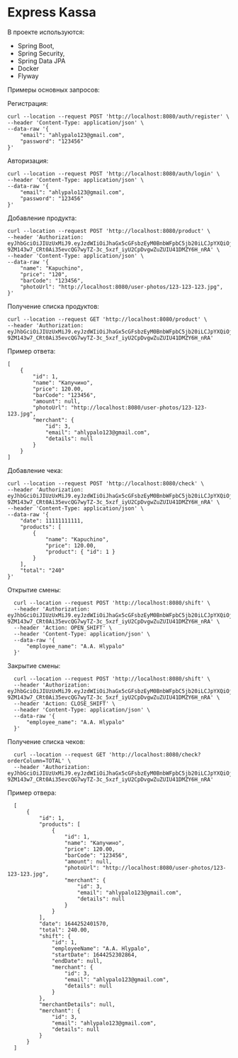 # Express Kassa

В проекте используются: 
  * Spring Boot, 
  * Spring Security, 
  * Spring Data JPA
  * Docker
  * Flyway

Примеры основных запросов:

  Регистрация:
  
    curl --location --request POST 'http://localhost:8080/auth/register' \
    --header 'Content-Type: application/json' \
    --data-raw '{
        "email": "ahlypalo123@gmail.com",
        "password": "123456"
    }'
    
  Авторизация:
  
    curl --location --request POST 'http://localhost:8080/auth/login' \
    --header 'Content-Type: application/json' \
    --data-raw '{
        "email": "ahlypalo123@gmail.com",
        "password": "123456"
    }'
    
  Добавление продукта:
  
    curl --location --request POST 'http://localhost:8080/product' \
    --header 'Authorization: eyJhbGciOiJIUzUxMiJ9.eyJzdWIiOiJhaGx5cGFsbzEyM0BnbWFpbC5jb20iLCJpYXQiOjE2NDQyNTEwMTZ9.C869yRdrXIiZKkl_tS5YA-9ZM143w7_CRt0Ai35evcQG7wyTZ-3c_5xzf_iyU2CpDvgwZuZUIU41DMZY6H_nRA' \
    --header 'Content-Type: application/json' \
    --data-raw '{
        "name": "Kapuchino",
        "price": "120",
        "barCode": "123456",
        "photoUrl": "http://localhost:8080/user-photos/123-123-123.jpg",
    }'
    
  Получение списка продуктов:
  
    curl --location --request GET 'http://localhost:8080/product' \
    --header 'Authorization: eyJhbGciOiJIUzUxMiJ9.eyJzdWIiOiJhaGx5cGFsbzEyM0BnbWFpbC5jb20iLCJpYXQiOjE2NDQyNTEwMTZ9.C869yRdrXIiZKkl_tS5YA-9ZM143w7_CRt0Ai35evcQG7wyTZ-3c_5xzf_iyU2CpDvgwZuZUIU41DMZY6H_nRA'
  
  Пример ответа:
  
    [
        {
            "id": 1,
            "name": "Капучино",
            "price": 120.00,
            "barCode": "123456",
            "amount": null,
            "photoUrl": "http://localhost:8080/user-photos/123-123-123.jpg",
            "merchant": {
                "id": 3,
                "email": "ahlypalo123@gmail.com",
                "details": null
            }
        }
    ]
    
  Добавление чека:
  
    curl --location --request POST 'http://localhost:8080/check' \
    --header 'Authorization: eyJhbGciOiJIUzUxMiJ9.eyJzdWIiOiJhaGx5cGFsbzEyM0BnbWFpbC5jb20iLCJpYXQiOjE2NDQyNTEwMTZ9.C869yRdrXIiZKkl_tS5YA-9ZM143w7_CRt0Ai35evcQG7wyTZ-3c_5xzf_iyU2CpDvgwZuZUIU41DMZY6H_nRA' \
    --header 'Content-Type: application/json' \
    --data-raw '{
        "date": 11111111111,
        "products": [
            {
                "name": "Kapuchino",
                "price": 120.00,
                "product": { "id": 1 }
            }
        ],
        "total": "240"
    }'
    
  Открытие смены:
    
      curl --location --request POST 'http://localhost:8080/shift' \
      --header 'Authorization: eyJhbGciOiJIUzUxMiJ9.eyJzdWIiOiJhaGx5cGFsbzEyM0BnbWFpbC5jb20iLCJpYXQiOjE2NDQyNTEwMTZ9.C869yRdrXIiZKkl_tS5YA-9ZM143w7_CRt0Ai35evcQG7wyTZ-3c_5xzf_iyU2CpDvgwZuZUIU41DMZY6H_nRA' \
      --header 'Action: OPEN_SHIFT' \
      --header 'Content-Type: application/json' \
      --data-raw '{
          "employee_name": "A.A. Hlypalo"
      }'
    
  Закрытие смены:
    
      curl --location --request POST 'http://localhost:8080/shift' \
      --header 'Authorization: eyJhbGciOiJIUzUxMiJ9.eyJzdWIiOiJhaGx5cGFsbzEyM0BnbWFpbC5jb20iLCJpYXQiOjE2NDQyNTEwMTZ9.C869yRdrXIiZKkl_tS5YA-9ZM143w7_CRt0Ai35evcQG7wyTZ-3c_5xzf_iyU2CpDvgwZuZUIU41DMZY6H_nRA' \
      --header 'Action: CLOSE_SHIFT' \
      --header 'Content-Type: application/json' \
      --data-raw '{
          "employee_name": "A.A. Hlypalo"
      }'
      
  Получение списка чеков:
    
      curl --location --request GET 'http://localhost:8080/check?orderColumn=TOTAL' \
      --header 'Authorization: eyJhbGciOiJIUzUxMiJ9.eyJzdWIiOiJhaGx5cGFsbzEyM0BnbWFpbC5jb20iLCJpYXQiOjE2NDQyNTEwMTZ9.C869yRdrXIiZKkl_tS5YA-9ZM143w7_CRt0Ai35evcQG7wyTZ-3c_5xzf_iyU2CpDvgwZuZUIU41DMZY6H_nRA'
    
  Пример отвера: 
    
      [
          {
              "id": 1,
              "products": [
                  {
                      "id": 1,
                      "name": "Капучино",
                      "price": 120.00,
                      "barCode": "123456",
                      "amount": null,
                      "photoUrl": "http://localhost:8080/user-photos/123-123-123.jpg",
                      "merchant": {
                          "id": 3,
                          "email": "ahlypalo123@gmail.com",
                          "details": null
                      }
                  }
              ],
              "date": 1644252401570,
              "total": 240.00,
              "shift": {
                  "id": 1,
                  "employeeName": "A.A. Hlypalo",
                  "startDate": 1644252302864,
                  "endDate": null,
                  "merchant": {
                      "id": 3,
                      "email": "ahlypalo123@gmail.com",
                      "details": null
                  }
              },
              "merchantDetails": null,
              "merchant": {
                  "id": 3,
                  "email": "ahlypalo123@gmail.com",
                  "details": null
              }
          }
      ]
    
 
